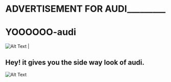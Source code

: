 #           ____________ADVERTISEMENT FOR AUDI_____________________

# YOOOOOO-audi


![Alt Text](https://rukminim1.flixcart.com/image/416/416/laptop-skin-decal/e/g/9/15-6-shopnow-audi-car-logo-original-imae5p682ebnkzbf.jpeg?q=70) |
## Hey! it gives you the side way look of audi.
![Alt Text](http://img.cityconnectapps.com/full/378b7035efca4955.jpg)
